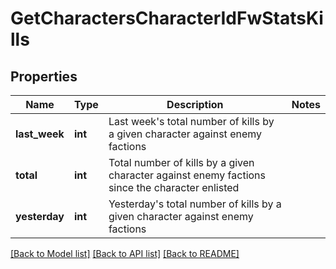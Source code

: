 # GetCharactersCharacterIdFwStatsKills

## Properties
Name | Type | Description | Notes
------------ | ------------- | ------------- | -------------
**last_week** | **int** | Last week&#x27;s total number of kills by a given character against enemy factions | 
**total** | **int** | Total number of kills by a given character against enemy factions since the character enlisted | 
**yesterday** | **int** | Yesterday&#x27;s total number of kills by a given character against enemy factions | 

[[Back to Model list]](../../README.md#documentation-for-models) [[Back to API list]](../../README.md#documentation-for-api-endpoints) [[Back to README]](../../README.md)

